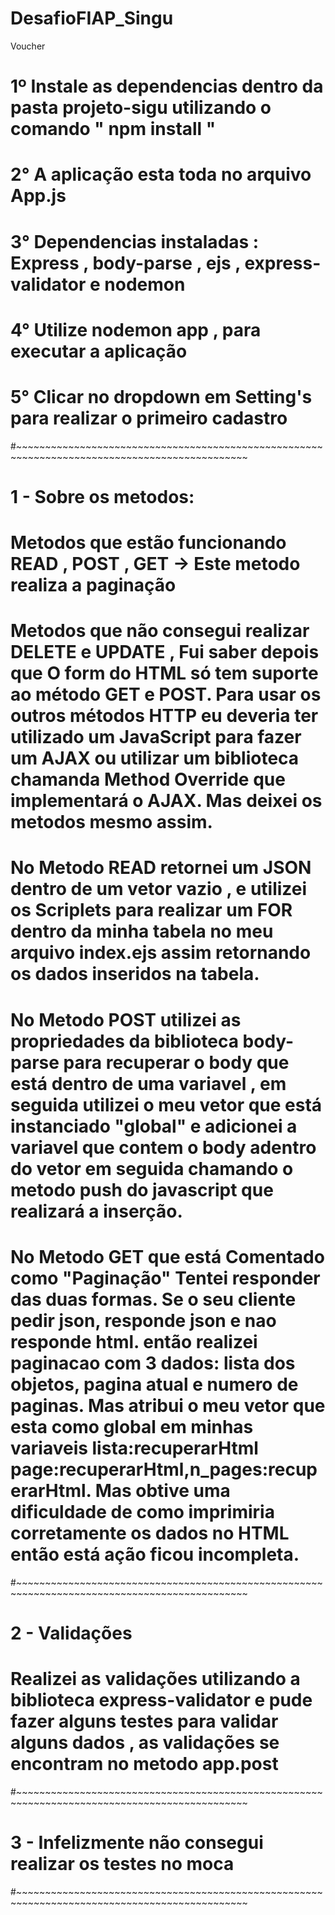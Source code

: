 ﻿# DesafioFIAP_Singu
Voucher

# 1º Instale as dependencias dentro da pasta projeto-sigu utilizando o comando " npm install "
# 2° A aplicação esta toda no arquivo App.js
# 3° Dependencias instaladas : Express , body-parse , ejs , express-validator e nodemon
# 4° Utilize nodemon app , para executar a aplicação
# 5° Clicar no dropdown em Setting's para realizar o primeiro cadastro
#~~~~~~~~~~~~~~~~~~~~~~~~~~~~~~~~~~~~~~~~~~~~~~~~~~~~~~~~~~~~~~~~~~~~~~~~~~~~~~~~~~~~~~~~~~~~~~

# 1 - Sobre os metodos:

# Metodos que estão funcionando READ , POST , GET -> Este metodo realiza a paginação

# Metodos que não consegui realizar DELETE e UPDATE , Fui saber depois que O form do HTML só tem suporte ao método GET e POST. Para usar os outros métodos HTTP eu deveria ter utilizado um JavaScript para fazer um AJAX ou utilizar um biblioteca chamanda Method Override que implementará o AJAX. Mas deixei os metodos mesmo assim. 

# No Metodo READ retornei um JSON dentro de um vetor vazio , e utilizei os Scriplets para realizar um FOR dentro da minha tabela no meu arquivo index.ejs assim retornando os dados inseridos na tabela.

# No Metodo POST utilizei as propriedades da biblioteca body-parse para recuperar o body que está dentro de uma variavel , em seguida utilizei o meu vetor que está instanciado "global" e adicionei a variavel que contem o body adentro do vetor em seguida chamando o metodo push do javascript que realizará a inserção.

# No Metodo GET que está Comentado como "Paginação" Tentei responder das duas formas. Se o seu cliente pedir json, responde json e nao responde html. então realizei paginacao com 3 dados: lista dos objetos, pagina atual e numero de paginas. Mas atribui o meu vetor que esta como global em minhas variaveis lista:recuperarHtml page:recuperarHtml,n_pages:recuperarHtml. Mas obtive uma dificuldade de como imprimiria corretamente os dados no HTML então está ação ficou incompleta.

#~~~~~~~~~~~~~~~~~~~~~~~~~~~~~~~~~~~~~~~~~~~~~~~~~~~~~~~~~~~~~~~~~~~~~~~~~~~~~~~~~~~~~~~~~~~~~~

# 2 - Validações 
# Realizei as validações utilizando a biblioteca express-validator e pude fazer alguns testes para validar alguns dados , as validações se encontram no metodo app.post

#~~~~~~~~~~~~~~~~~~~~~~~~~~~~~~~~~~~~~~~~~~~~~~~~~~~~~~~~~~~~~~~~~~~~~~~~~~~~~~~~~~~~~~~~~~~~~~

# 3 - Infelizmente não consegui realizar os testes no moca

#~~~~~~~~~~~~~~~~~~~~~~~~~~~~~~~~~~~~~~~~~~~~~~~~~~~~~~~~~~~~~~~~~~~~~~~~~~~~~~~~~~~~~~~~~~~~~~







